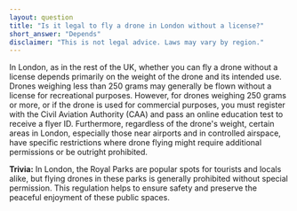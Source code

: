 ```yaml
---
layout: question
title: "Is it legal to fly a drone in London without a license?"
short_answer: "Depends"
disclaimer: "This is not legal advice. Laws may vary by region."
---
```


In London, as in the rest of the UK, whether you can fly a drone without a license depends primarily on the weight of the drone and its intended use. Drones weighing less than 250 grams may generally be flown without a license for recreational purposes. However, for drones weighing 250 grams or more, or if the drone is used for commercial purposes, you must register with the Civil Aviation Authority (CAA) and pass an online education test to receive a flyer ID. Furthermore, regardless of the drone's weight, certain areas in London, especially those near airports and in controlled airspace, have specific restrictions where drone flying might require additional permissions or be outright prohibited.

**Trivia:** In London, the Royal Parks are popular spots for tourists and locals alike, but flying drones in these parks is generally prohibited without special permission. This regulation helps to ensure safety and preserve the peaceful enjoyment of these public spaces.
